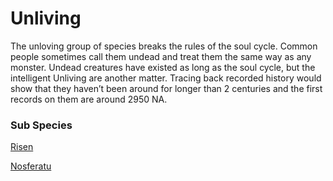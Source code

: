 # Unliving

The unloving group of species breaks the rules of the soul cycle. Common people sometimes call them undead and treat them the same way as any monster. Undead creatures have existed as long as the soul cycle, but the intelligent Unliving are another matter. Tracing back recorded history would show that they haven’t been around for longer than 2 centuries and the first records on them are around 2950 NA.

### Sub Species

[Risen](Risen%20e28f5205b526454a9cdc49db3e3619d7.md)

[Nosferatu](Nosferatu%209b71db3d74ef403aa6ca9c46399b89e7.md)